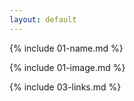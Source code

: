 ```yaml
---
layout: default
---
```


{% include 01-name.md %}
<br>

{% include 01-image.md %}
<br>

{% include 03-links.md %}


